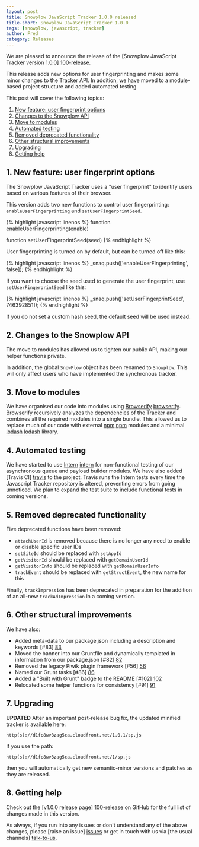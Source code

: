 ```yaml
---
layout: post
title: Snowplow JavaScript Tracker 1.0.0 released
title-short: Snowplow JavaScript Tracker 1.0.0
tags: [snowplow, javascript, tracker]
author: Fred
category: Releases
---
```


We are pleased to announce the release of the [Snowplow JavaScript Tracker version 1.0.0] [100-release].

This release adds new options for user fingerprinting and makes some minor changes to the Tracker API. In addition, we have moved to a module-based project structure and added automated testing.

This post will cover the following topics:

1. [New feature: user fingerprint options](/blog/2014/03/27/snowplow-javascript-tracker-1.0.0-released/#hash)
2. [Changes to the Snowplow API](/blog/2014/03/27/snowplow-javascript-tracker-1.0.0-released/#api)
3. [Move to modules](/blog/2014/03/27/snowplow-javascript-tracker-1.0.0-released/#modules)
4. [Automated testing](/blog/2014/03/27/snowplow-javascript-tracker-1.0.0-released/#tests)
5. [Removed deprecated functionality](/blog/2014/03/27/snowplow-javascript-tracker-1.0.0-released/#deprecated)
6. [Other structural improvements](/blog/2014/03/27/snowplow-javascript-tracker-1.0.0-released/#structure)
7. [Upgrading](/blog/2014/03/27/snowplow-javascript-tracker-1.0.0-released/#upgrading)
8. [Getting help](/blog/2014/03/27/snowplow-javascript-tracker-1.0.0-released/#help)

<!--more-->

<div class="html">
<h2><a name="hash">1. New feature: user fingerprint options</a></h2>
</div>

The Snowplow JavaScript Tracker uses a "user fingerprint" to identify users based on various features of their browser.

This version adds two new functions to control user fingerprinting: `enableUserFingerprinting` and `setUserFingerprintSeed`.

{% highlight javascript linenos %}
function enableUserFingerprinting(enable)

function setUserFingerprintSeed(seed)
{% endhighlight %}

User fingerprinting is turned on by default, but can be turned off like this:

{% highlight javascript linenos %}
_snaq.push(['enableUserFingerprinting', false]);
{% endhighlight %}

If you want to choose the seed used to generate the user fingerprint, use `setUserFingerprintSeed` like this:

{% highlight javascript linenos %}
_snaq.push(['setUserFingerprintSeed', 746392851]);
{% endhighlight %}

If you do not set a custom hash seed, the default seed will be used instead.

<div class="html">
<h2><a name="api">2. Changes to the Snowplow API</a></h2>
</div>

The move to modules has allowed us to tighten our public API, making our helper functions private.

In addition, the global `SnowPlow` object has been renamed to `Snowplow`. This will only affect users who have implemented the synchronous tracker.

<div class="html">
<h2><a name="modules">3. Move to modules</a></h2>
</div>

We have organised our code into modules using [Browserify] [browserify]. Browserify recursively analyzes the dependencies of the Tracker and combines all the required modules into a single bundle. This allowed us to replace much of our code with external [npm] [npm] modules and a minimal [lodash] [lodash] library.

<div class="html">
<h2><a name="tests">4. Automated testing</a></h2>
</div>

We have started to use [Intern] [intern] for non-functional testing of our asynchronous queue and payload builder modules. We have also added [Travis CI] [travis] to the project. Travis runs the Intern tests every time the Javascript Tracker repository is altered, preventing errors from going unnoticed. We plan to expand the test suite to include functional tests in coming versions.

<div class="html">
<h2><a name="deprecated">5. Removed deprecated functionality</a></h2>
</div>

Five deprecated functions have been removed:

* `attachUserId` is removed because there is no longer any need to enable or disable specific user IDs
* `setSiteId` should be replaced with `setAppId`
* `getVisitorId` should be replaced with `getDomainUserId`
* `getVisitorInfo` should be replaced with `getDomainUserInfo`
* `trackEvent` should be replaced with `getStructEvent`, the new name for this

Finally, `trackImpression` has been deprecated in preparation for the addition of an all-new `trackAdImpression` in a coming version.

<div class="html">
<h2><a name="structure">6. Other structural improvements</a></h2>
</div>

We have also:

* Added meta-data to our package.json including a description and keywords [#83] [83]
* Moved the banner into our Gruntfile and dynamically templated in information from our package.json [#82] [82]
* Removed the legacy Piwik plugin framework [#56] [56]
* Named our Grunt tasks [#86] [86]
* Added a "Built with Grunt" badge to the README [#102] [102]
* Relocated some helper functions for consistency [#91] [91]

<div class="html">
<h2><a name="upgrading">7. Upgrading </a></h2>
</div>

**UPDATED** After an important post-release bug fix, the updated minified tracker is available here:

    http(s)://d1fc8wv8zag5ca.cloudfront.net/1.0.1/sp.js

If you use the path:

    http(s)://d1fc8wv8zag5ca.cloudfront.net/1/sp.js

then you will automatically get new semantic-minor versions and patches as they are released.

<div class="html">
<h2><a name="help">8. Getting help</a></h2>
</div>

Check out the [v1.0.0 release page] [100-release] on GitHub for the full list of changes made in this version.

As always, if you run into any issues or don't understand any of the above changes, please [raise an issue] [issues] or get in touch with us via [the usual channels] [talk-to-us].

[100-release]: https://github.com/snowplow/snowplow-javascript-tracker/releases/tag/1.0.0
[contexts]: http://snowplowanalytics.com/blog/2014/01/27/snowplow-custom-contexts-guide/
[browserify]: http://browserify.org/
[npm]: https://www.npmjs.org/
[lodash]: http://lodash.com/
[intern]: http://theintern.io/
[travis]: https://travis-ci.org/

[issues]: https://github.com/snowplow/snowplow/issues
[talk-to-us]: https://github.com/snowplow/snowplow/wiki/Talk-to-us

[83]: https://github.com/snowplow/snowplow-javascript-tracker/issues/83
[82]: https://github.com/snowplow/snowplow-javascript-tracker/issues/82
[56]: https://github.com/snowplow/snowplow-javascript-tracker/issues/56
[91]: https://github.com/snowplow/snowplow-javascript-tracker/issues/91
[86]: https://github.com/snowplow/snowplow-javascript-tracker/issues/86
[102]: https://github.com/snowplow/snowplow-javascript-tracker/issues/102
